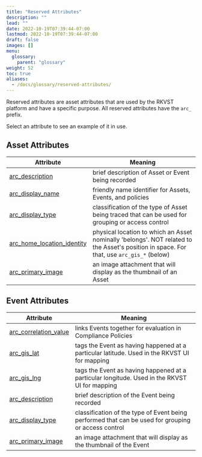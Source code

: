 ```yaml
---
title: "Reserved Attributes"
description: ""
lead: ""
date: 2022-10-19T07:39:44-07:00
lastmod: 2022-10-19T07:39:44-07:00
draft: false
images: []
menu: 
  glossary:
    parent: "glossary"
weight: 52
toc: true
aliases: 
  - /docs/glossary/reserved-attributes/
---
```


Reserved attributes are asset attributes that are used by the RKVST platform and have a specific purpose. All reserved attributes have the `arc_` prefix.

Select an attribute to see an example of it in use.

Asset Attributes
----------------

| **Attribute**              | **Meaning**                                                      |
|----------------------------|------------------------------------------------------------------|
| [arc_description](/developers/api-reference/assets-api/#asset-record-creation)            | brief description of Asset or Event being recorded               |
| [arc_display_name](/developers/api-reference/assets-api/#asset-record-creation)           | friendly name identifier for Assets, Events, and policies        |
| [arc_display_type](/developers/api-reference/assets-api/#asset-record-creation)           | classification of the type of Asset being traced that can be used for grouping or access control |
| [arc_home_location_identity](/platform/overview/advanced-concepts/#locations) | physical location to which an Asset nominally 'belongs'. NOT related to the Asset's position in space. For that, use `arc_gis_*` (below)                             |
| [arc_primary_image](/platform/overview/advanced-concepts/#the-primary-image) | an image attachment that will display as the thumbnail of an Asset                                |

Event Attributes
----------------

| **Attribute**              | **Meaning**                                                      |
|----------------------------|------------------------------------------------------------------|
| [arc_correlation_value](/platform/administration/compliance-policies/#creating-a-compliance-policy)      | links Events together for evaluation in Compliance Policies             |
| [arc_gis_lat](/platform/overview/advanced-concepts/#locations)      | tags the Event as having happened at a particular latitude. Used in the RKVST UI for mapping             |
| [arc_gis_lng](/platform/overview/advanced-concepts/#locations)      | tags the Event as having happened at a particular longitude. Used in the RKVST UI for mapping             |
| [arc_description](/developers/api-reference/events-api/#event-creation)            | brief description of the Event being recorded               |
| [arc_display_type](/developers/api-reference/events-api/#event-creation)           | classification of the type of Event being performed that can be used for grouping or access control |
| [arc_primary_image](/platform/overview/advanced-concepts/#the-primary-image) | an image attachment that will display as the thumbnail of the Event                               |
